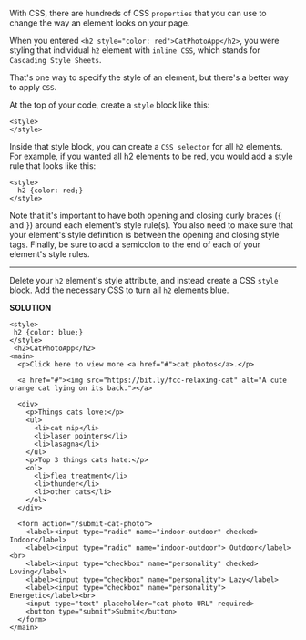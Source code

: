 With CSS, there are hundreds of CSS `properties` that you can use to change the way an element looks on your page.

When you entered `<h2 style="color: red">CatPhotoApp</h2>`, you were styling that individual `h2` element with `inline CSS`, 
which stands for `Cascading Style Sheets`.

That's one way to specify the style of an element, but there's a better way to apply `CSS`.

At the top of your code, create a `style` block like this:
```
<style>
</style>
```
Inside that style block, you can create a `CSS selector` for all `h2` elements. For example, if you wanted all h2 elements to be red, you would add a style rule that looks like this:
```
<style>
  h2 {color: red;}
</style>
```
Note that it's important to have both opening and closing curly braces (`{` and `}`) around each element's style rule(s). You also need to make sure that your element's style definition is between the opening and closing style tags. Finally, be sure to add a semicolon to the end of each of your element's style rules.

---

Delete your `h2` element's style attribute, and instead create a CSS `style` block. Add the necessary CSS to turn all `h2` elements blue.

**SOLUTION**

```
<style>
 h2 {color: blue;}
</style>
 <h2>CatPhotoApp</h2>
<main>
  <p>Click here to view more <a href="#">cat photos</a>.</p>
  
  <a href="#"><img src="https://bit.ly/fcc-relaxing-cat" alt="A cute orange cat lying on its back."></a>
  
  <div>
    <p>Things cats love:</p>
    <ul>
      <li>cat nip</li>
      <li>laser pointers</li>
      <li>lasagna</li>
    </ul>
    <p>Top 3 things cats hate:</p>
    <ol>
      <li>flea treatment</li>
      <li>thunder</li>
      <li>other cats</li>
    </ol>
  </div>
  
  <form action="/submit-cat-photo">
    <label><input type="radio" name="indoor-outdoor" checked> Indoor</label>
    <label><input type="radio" name="indoor-outdoor"> Outdoor</label><br>
    <label><input type="checkbox" name="personality" checked> Loving</label>
    <label><input type="checkbox" name="personality"> Lazy</label>
    <label><input type="checkbox" name="personality"> Energetic</label><br>
    <input type="text" placeholder="cat photo URL" required>
    <button type="submit">Submit</button>
  </form>
</main>
```
